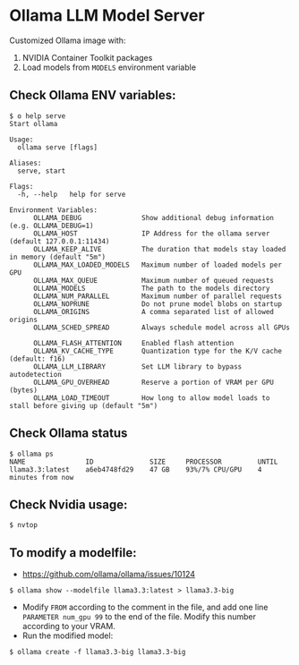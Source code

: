 # Ollama LLM Model Server

Customized Ollama image with:

1. NVIDIA Container Toolkit packages
2. Load models from `MODELS` environment variable

## Check Ollama ENV variables:

```
$ o help serve
Start ollama

Usage:
  ollama serve [flags]

Aliases:
  serve, start

Flags:
  -h, --help   help for serve

Environment Variables:
      OLLAMA_DEBUG               Show additional debug information (e.g. OLLAMA_DEBUG=1)
      OLLAMA_HOST                IP Address for the ollama server (default 127.0.0.1:11434)
      OLLAMA_KEEP_ALIVE          The duration that models stay loaded in memory (default "5m")
      OLLAMA_MAX_LOADED_MODELS   Maximum number of loaded models per GPU
      OLLAMA_MAX_QUEUE           Maximum number of queued requests
      OLLAMA_MODELS              The path to the models directory
      OLLAMA_NUM_PARALLEL        Maximum number of parallel requests
      OLLAMA_NOPRUNE             Do not prune model blobs on startup
      OLLAMA_ORIGINS             A comma separated list of allowed origins
      OLLAMA_SCHED_SPREAD        Always schedule model across all GPUs

      OLLAMA_FLASH_ATTENTION     Enabled flash attention
      OLLAMA_KV_CACHE_TYPE       Quantization type for the K/V cache (default: f16)
      OLLAMA_LLM_LIBRARY         Set LLM library to bypass autodetection
      OLLAMA_GPU_OVERHEAD        Reserve a portion of VRAM per GPU (bytes)
      OLLAMA_LOAD_TIMEOUT        How long to allow model loads to stall before giving up (default "5m")
```

## Check Ollama status

```
$ ollama ps
NAME               ID              SIZE     PROCESSOR         UNTIL
llama3.3:latest    a6eb4748fd29    47 GB    93%/7% CPU/GPU    4 minutes from now
```

## Check Nvidia usage:

```
$ nvtop
```

## To modify a modelfile:

- https://github.com/ollama/ollama/issues/10124

```
$ ollama show --modelfile llama3.3:latest > llama3.3-big
```

- Modify `FROM` according to the comment in the file, and add one line `PARAMETER num_gpu 99` to the end of the file. Modify this number according to your VRAM.
- Run the modified model:

```
$ ollama create -f llama3.3-big llama3.3-big
```
